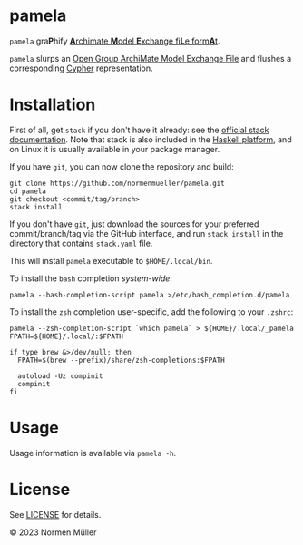 # pamela

`pamela` gra**P**hify [**A**rchimate **M**odel **E**xchange fi**L**e form**A**t](https://www.opengroup.org/open-group-archimate-model-exchange-file-format).

`pamela` slurps an [Open Group ArchiMate Model Exchange File](https://www.opengroup.org/open-group-archimate-model-exchange-file-format) and flushes a corresponding [Cypher](https://neo4j.com/developer/cypher/) representation.

# Installation

First of all, get `stack` if you don't have it already: see the [official stack documentation](https://docs.haskellstack.org/en/stable/README/#how-to-install). Note that stack is also included in the [Haskell platform](http://hackage.haskell.org/platform/), and on Linux it is usually available in your package manager.

If you have `git`, you can now clone the repository and build:

```shell
git clone https://github.com/normenmueller/pamela.git
cd pamela
git checkout <commit/tag/branch>
stack install
```

If you don't have `git`, just download the sources for your preferred
commit/branch/tag via the GitHub interface, and run `stack install` in the
directory that contains `stack.yaml` file.

This will install `pamela` executable to `$HOME/.local/bin`.

To install the `bash` completion *system-wide*:

```
pamela --bash-completion-script pamela >/etc/bash_completion.d/pamela
```

To install the `zsh` completion user-specific, add the following to your `.zshrc`:

```
pamela --zsh-completion-script `which pamela` > ${HOME}/.local/_pamela
FPATH=${HOME}/.local/:$FPATH

if type brew &>/dev/null; then
  FPATH=$(brew --prefix)/share/zsh-completions:$FPATH

  autoload -Uz compinit
  compinit
fi
```

# Usage

Usage information is available via `pamela -h`.

# License

See [LICENSE](https://github.com/normenmueller/pamela/blob/master/LICENSE) for
details.

© 2023 Normen Müller

